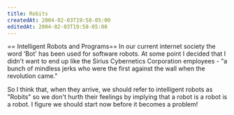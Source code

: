 ```yaml
---
title: Robits
createdAt: 2004-02-03T19:58-05:00
editedAt: 2004-02-03T19:58-05:00
---
```


== Intelligent Robots and Programs==
In our current internet society the word 'Bot' has been used for software robots. At some point I decided that I didn't want to end up like the Sirius Cybernetics Corporation employees - "a bunch of mindless jerks who were the first against the wall when the revolution came."

So I think that, when they arrive, we should refer to intelligent robots as "Robits" so we don't hurth their feelings by implying that a robot is a robot is a robot. I figure we should start now before it becomes a problem!

